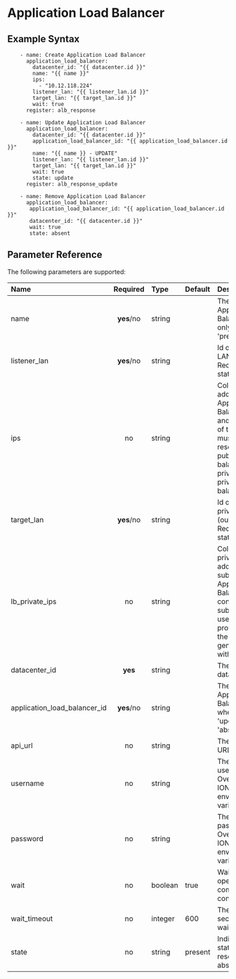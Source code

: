 # Application Load Balancer

## Example Syntax

```text
    - name: Create Application Load Balancer
      application_load_balancer:
        datacenter_id: "{{ datacenter.id }}"
        name: "{{ name }}"
        ips:
          - "10.12.118.224"
        listener_lan: "{{ listener_lan.id }}"
        target_lan: "{{ target_lan.id }}"
        wait: true
      register: alb_response

    - name: Update Application Load Balancer
      application_load_balancer:
        datacenter_id: "{{ datacenter.id }}"
        application_load_balancer_id: "{{ application_load_balancer.id }}"
        name: "{{ name }} - UPDATE"
        listener_lan: "{{ listener_lan.id }}"
        target_lan: "{{ target_lan.id }}"
        wait: true
        state: update
      register: alb_response_update

    - name: Remove Application Load Balancer
      application_load_balancer:
       application_load_balancer_id: "{{ application_load_balancer.id }}"
       datacenter_id: "{{ datacenter.id }}"
       wait: true
       state: absent
```

## Parameter Reference

The following parameters are supported:

| Name | Required | Type | Default | Description |
| :--- | :---: | :--- | :--- | :--- |
| name | **yes**/no | string |  | The name of the Application Load Balancer. Required only for state = 'present'.|
| listener_lan | **yes**/no | string |  | Id of the listening LAN. (inbound) Required only for state = 'present'. |
| ips | no | string |  | Collection of IP addresses of the Application Load Balancer. (inbound and outbound) IP of the listenerLan must be a customer reserved IP for the public load balancer and private IP for the private load balancer. |
| target_lan | **yes**/no | string |  | Id of the balanced private target LAN. (outbound) Required only for state = 'present'. |
| lb_private_ips | no | string |  | Collection of private IP addresses with subnet mask of the Application Load Balancer. IPs must contain valid subnet mask. If user will not provide any IP then the system will generate one IP with /24 subnet. |
| datacenter_id | **yes** | string |  | The ID of the datacenter. |
| application_load_balancer_id | **yes**/no | string |  | The ID of the Application Load Balancer. Required when state = 'update' or state = 'absent'. |
| api\_url | no | string |  | The Ionos API base URL. |
| username | no | string |  | The Ionos username. Overrides the IONOS\_USERNAME environement variable. |
| password | no | string |  | The Ionos password. Overrides the IONOS\_PASSWORD environement variable. |
| wait | no | boolean | true | Wait for the operation to complete before continuing. |
| wait\_timeout | no | integer | 600 | The number of seconds until the wait ends. |
| state | no | string | present | Indicate desired state of the resource: **present**, absent, update |

